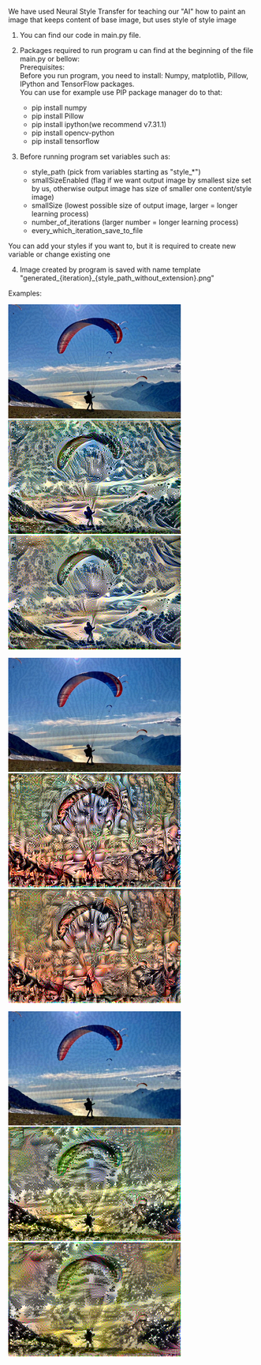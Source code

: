 We have used Neural Style Transfer for teaching our "AI" how to paint an image that keeps content of base image, but uses style of style image

1. You can find our code in main.py file.
2. Packages required to run program u can find at the beginning of the file main.py or bellow: <br/>
Prerequisites: <br/>
Before you run program, you need to install: Numpy, matplotlib, Pillow, IPython and TensorFlow  packages. <br/>
You can use for example use PIP package manager do to that: <br/>
   - pip install numpy <br/>
   - pip install Pillow <br/>
   - pip install ipython(we recommend v7.31.1) <br/>
   - pip install opencv-python <br/>
   - pip install tensorflow <br/>

3. Before running program set variables such as:
   - style_path (pick from variables starting as "style_*")
   - smallSizeEnabled (flag if we want output image by smallest size set by us, otherwise output image has size of smaller one content/style image)
   - smallSize (lowest possible size of output image, larger = longer learning process)
   - number_of_iterations (larger number = longer learning process)
   - every_which_iteration_save_to_file 

You can add your styles if you want to, but it is required to create new variable or change existing one

4. Image created by program is saved with name template "generated_{iteration}_{style_path_without_extension}.png"

Examples:

![Alt text](./generated_0_The_Great_Wave_off_Kanagawa.png?raw=true "Iteration 0") 
![Alt text](./generated_150_The_Great_Wave_off_Kanagawa.png?raw=true "Iteration 150") 
![Alt text](./generated_350_The_Great_Wave_off_Kanagawa.png?raw=true "Iteration 350")

![Alt text](./generated_0_comic_style.png?raw=true "Iteration 0") 
![Alt text](./generated_150_comic_style.png?raw=true "Iteration 150") 
![Alt text](./generated_350_comic_style.png?raw=true "Iteration 350")

![Alt text](./generated_0_Gouache-style.png?raw=true "Iteration 0") 
![Alt text](./generated_150_Gouache-style.png?raw=true "Iteration 150") 
![Alt text](./generated_350_Gouache-style.png?raw=true "Iteration 350")
